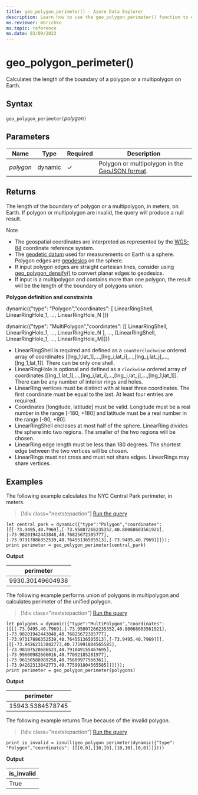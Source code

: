```yaml
---
title: geo_polygon_perimeter() - Azure Data Explorer
description: Learn how to use the geo_polygon_perimeter() function to calculate the length of the boundary of a polygon or a multipolygon on Earth.
ms.reviewer: mbrichko
ms.topic: reference
ms.date: 03/09/2023
---
```

# geo_polygon_perimeter()

Calculates the length of the boundary of a polygon or a multipolygon on Earth.

## Syntax

`geo_polygon_perimeter(`*polygon*`)`

## Parameters

|Name|Type|Required|Description|
|--|--|--|--|
| *polygon* | dynamic | &check; | Polygon or multipolygon in the [GeoJSON format](https://tools.ietf.org/html/rfc7946).|

## Returns

The length of the boundary of polygon or a multipolygon, in meters, on Earth. If polygon or multipolygon are invalid, the query will produce a null result.

> [!NOTE]
>
> * The geospatial coordinates are interpreted as represented by the [WGS-84](https://earth-info.nga.mil/GandG/update/index.php?action=home) coordinate reference system.
> * The [geodetic datum](https://en.wikipedia.org/wiki/Geodetic_datum) used for measurements on Earth is a sphere. Polygon edges are [geodesics](https://en.wikipedia.org/wiki/Geodesic) on the sphere.
> * If input polygon edges are straight cartesian lines, consider using [geo_polygon_densify()](geo-polygon-densify-function.md) to convert planar edges to geodesics.
> * If input is a multipolygon and contains more than one polygon, the result will be the length of the boundary of polygons union.

**Polygon definition and constraints**

dynamic({"type": "Polygon","coordinates": [ LinearRingShell, LinearRingHole_1, ..., LinearRingHole_N ]})

dynamic({"type": "MultiPolygon","coordinates": [[ LinearRingShell, LinearRingHole_1, ..., LinearRingHole_N ], ..., [LinearRingShell, LinearRingHole_1, ..., LinearRingHole_M]]})

* LinearRingShell is required and defined as a `counterclockwise` ordered array of coordinates [[lng_1,lat_1],...,[lng_i,lat_i],...,[lng_j,lat_j],...,[lng_1,lat_1]]. There can be only one shell.
* LinearRingHole is optional and defined as a `clockwise` ordered array of coordinates [[lng_1,lat_1],...,[lng_i,lat_i],...,[lng_j,lat_j],...,[lng_1,lat_1]]. There can be any number of interior rings and holes.
* LinearRing vertices must be distinct with at least three coordinates. The first coordinate must be equal to the last. At least four entries are required.
* Coordinates [longitude, latitude] must be valid. Longitude must be a real number in the range [-180, +180] and latitude must be a real number in the range [-90, +90].
* LinearRingShell encloses at most half of the sphere. LinearRing divides the sphere into two regions. The smaller of the two regions will be chosen.
* LinearRing edge length must be less than 180 degrees. The shortest edge between the two vertices will be chosen.
* LinearRings must not cross and must not share edges. LinearRings may share vertices.

## Examples

The following example calculates the NYC Central Park perimeter, in meters.

> [!div class="nextstepaction"]
> <a href="https://dataexplorer.azure.com/clusters/help/databases/Samples?query=H4sIAAAAAAAAA02QzWrDMBCE730Ko1MCbpC02h+l9B16N8YYRwRTRxKqLqb03ZvUuOQ0MPMx7OwSajOFWMu4DHksn817c1njeJunw7eqaw7qrD7Ssl5TVK2aUiqXOY41fKlz13WvDCfvPLZOn9iT79vNQtFsiSwgoH2EojUJaUAy3podE6uNd9Y5ECd/HSQWiS1oZOYdYzAsQvcqBL9hDtEAoX7Ijj3f0fc/x7eXXOZYmxzKfAs1lPu2a0hD3uYM//7h+QHHX4p2a4cSAQAA" target="_blank">Run the query</a>

```kusto
let central_park = dynamic({"type":"Polygon","coordinates":[[[-73.9495,40.7969],[-73.95807266235352,40.80068603561921],[-73.98201942443848,40.76825672305777],[-73.97317886352539,40.76455136505513],[-73.9495,40.7969]]]});
print perimeter = geo_polygon_perimeter(central_park)
```

**Output**

|perimeter|
|---|
|9930.30149604938|

The following example performs union of polygons in multipolygon and calculates perimeter of the unified polygon.

> [!div class="nextstepaction"]
> <a href="https://dataexplorer.azure.com/clusters/help/databases/Samples?query=H4sIAAAAAAAAA4WRTWrDMBBG9z2F8SoBN4xGmr+UHqHQfQkhJCIYHDs4ziKU3r2TuHa7qzaC0dPojb4mD8W5a27Hrr0Ur8Xh1u5O9X7xWQ63cy7X5du1Ger3ESirct91/aFud0O+lOsPX88SV5aMqgQrMbZNNZZIQZAZI0XC+6ECsDJE4mAYJkwRgiVMKWrSRw9WJBaMQCIyYRKDqLK3omgjlohCZIL7NmF/PTZenPTQPYK/gCLxAQiZBYVETKQ0ywQQQnVNwpFzKFkgSixsM2cM4ObMDIHHfuAzqd8N9ivNwe1UTQ1pnI0YzAFijjx/wb92vr6WL0/nvm49q9zXpzzk3sM65m77k912ri+mNJff9ugUsNsBAAA=" target="_blank">Run the query</a>

```kusto
let polygons = dynamic({"type":"MultiPolygon","coordinates":[[[[-73.9495,40.7969],[-73.95807266235352,40.80068603561921],[-73.98201942443848,40.76825672305777],[-73.97317886352539,40.76455136505513],[-73.9495,40.7969]]],[[[-73.94262313842773,40.775991804565585],[-73.98107528686523,40.791849155467695],[-73.99600982666016,40.77092185281977],[-73.96150588989258,40.75609977566361],[-73.94262313842773,40.775991804565585]]]]});
print perimeter = geo_polygon_perimeter(polygons)
```

**Output**

|perimeter|
|---|
|15943.5384578745|

The following example returns True because of the invalid polygon.

> [!div class="nextstepaction"]
> <a href="https://dataexplorer.azure.com/clusters/help/databases/Samples?query=H4sIAAAAAAAAA02KQQrDIBBFryKzUnBhtoXeoXsRkTiEATMjxgYk5O61dNPV5733ayPuio5IfKZCWT0n8LsUvaHEKmVswrFiox07Np0Hp51WfUEfFeGh4PX7gIVVpGXi1PGYwXvvrAvWL84u//u1IdzGmA8jsUSgfQAAAA==" target="_blank">Run the query</a>

```kusto
print is_invalid = isnull(geo_polygon_perimeter(dynamic({"type": "Polygon","coordinates": [[[0,0],[10,10],[10,10],[0,0]]]})))
```

**Output**

|is_invalid|
|---|
|True|
